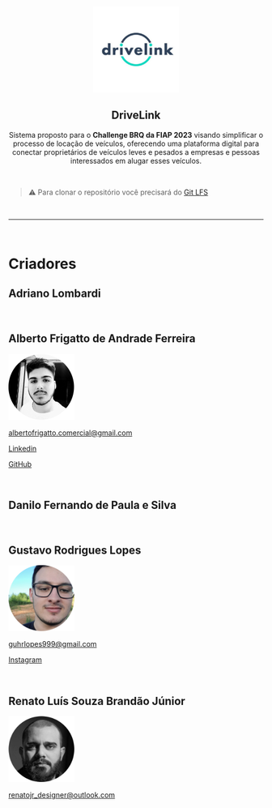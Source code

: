 <p align='center'>
<img
    src='./img/logo.png'
    width='170'
/>

<h2 align='center'>DriveLink</h2>

<p align='center'>Sistema proposto para o <b>Challenge BRQ da FIAP 2023</b> visando simplificar o processo de locação de veículos, oferecendo uma plataforma digital para conectar proprietários de veículos leves e pesados a empresas e pessoas interessados em alugar esses veículos.</p>
</p>

<br/>

> ⚠️ Para clonar o repositório você precisará do [Git LFS](https://git-lfs.com)

<br/>

---

<br/>

# Criadores

## Adriano Lombardi

<br/>

## Alberto Frigatto de Andrade Ferreira

<img
    src='./img/frigatto.png'
    width='130'
/>

albertofrigatto.comercial@gmail.com

[Linkedin](https://www.linkedin.com/in/alberto-frigatto-de-andrade-ferreira-a72022251/)

[GitHub](https://github.com/Alberto-Frigatto)

<br/>

## Danilo Fernando de Paula e Silva

<br/>

## Gustavo Rodrigues Lopes

<img
    src='./img/gustavo.png'
    width='130'
/>

guhrlopes999@gmail.com

[Instagram](https://www.instagram.com/gustavo.r.lopes/)

<br/>

## Renato Luís Souza Brandão Júnior


<img
    src='./img/renato.png'
    width='130'
/>

renatojr_designer@outlook.com